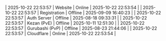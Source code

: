 | 2025-10-22 22:53:57 | Website | Online | 2025-10-22 22:53:54 |
| 2025-10-22 22:53:57 | Registration | Offline | 2025-09-09 16:40:23 |
| 2025-10-22 22:53:57 | Auth Server | Offline | 2025-08-18 09:33:31 |
| 2025-10-22 22:53:57 | Kezan (PvE) | Offline | 2025-10-11 12:51:30 |
| 2025-10-22 22:53:57 | Gurubashi (PvP) | Offline | 2025-08-23 21:44:06 |
| 2025-10-22 22:53:57 | Cloudflare | Online | 2025-10-22 22:53:54 |
